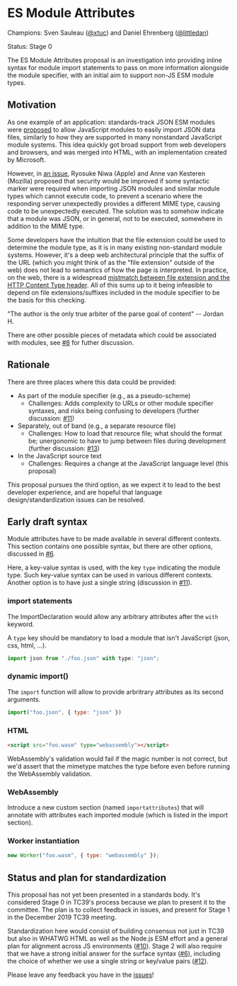 # ES Module Attributes

Champions: Sven Sauleau ([@xtuc](https://github.com/xtuc)) and Daniel Ehrenberg ([@littledan](https://github.com/littledan))

Status: Stage 0

The ES Module Attributes proposal is an investigation into providing inline syntax for module import statements to pass on more information alongside the module specifier, with an initial aim to support non-JS ESM module types.

## Motivation

As one example of an application: standards-track JSON ESM modules were [proposed](https://github.com/w3c/webcomponents/issues/770) to allow JavaScript modules to easily import JSON data files, similarly to how they are supported in many nonstandard JavaScript module systems. This idea quickly got broad support from web developers and browsers, and was merged into HTML, with an implementation created by Microsoft.

However, in [an issue](https://github.com/w3c/webcomponents/issues/839), Ryosuke Niwa (Apple) and Anne van Kesteren (Mozilla) proposed that security would be improved if some syntactic marker were required when importing JSON modules and similar module types which cannot execute code, to prevent a scenario where the responding server unexpectedly provides a different MIME type, causing code to be unexpectedly executed. The solution was to somehow indicate that a module was JSON, or in general, not to be executed, somewhere in addition to the MIME type.

Some developers have the intuition that the file extension could be used to determine the module type, as it is in many existing non-standard module systems. However, it's a deep web architectural principle that the suffix of the URL (which you might think of as the "file extension" outside of the web) does not lead to semantics of how the page is interpreted. In practice, on the web, there is a widespread [mistmatch between file extension and the HTTP Content Type header](content-type-vs-file-extension.md). All of this sums up to it being infeasible to depend on file extensions/suffixes included in the module specifier to be the basis for this checking.

"The author is the only true arbiter of the parse goal of content" -- Jordan H.

There are other possible pieces of metadata which could be associated with modules, see [#8](https://github.com/littledan/proposal-module-attributes/issues/8) for futher discussion.

## Rationale

There are three places where this data could be provided:
- As part of the module specifier (e.g., as a pseudo-scheme)
  - Challenges: Adds complexity to URLs or other module specifier syntaxes, and risks being confusing to developers (further discussion: [#11](https://github.com/littledan/proposal-module-attributes/issues/11))
- Separately, out of band (e.g., a separate resource file)
  - Challenges: How to load that resource file; what should the format be; unergonomic to have to jump between files during development (further discussion: [#13](https://github.com/littledan/proposal-module-attributes/issues/13))
- In the JavaScript source text
  - Challenges: Requires a change at the JavaScript language level (this proposal)

This proposal pursues the third option, as we expect it to lead to the best developer experience, and are hopeful that language design/standardization issues can be resolved.

## Early draft syntax

Module attributes have to be made available in several different contexts. This section contains one possible syntax, but there are other options, discussed in [#6](https://github.com/littledan/proposal-module-attributes/issues/6).

Here, a key-value syntax is used, with the key `type` indicating the module type. Such key-value syntax can be used in various different contexts. Another option is to have just a single string (discussion in [#11](https://github.com/littledan/proposal-module-attributes/issues/11)).

### import statements

The ImportDeclaration would allow any arbitrary attributes after the `with` keyword.

A `type` key should be mandatory to load a module that isn't JavaScript (json, css, html, ...).

```js
import json from "./foo.json" with type: "json";
```

### dynamic import()

The `import` function will allow to provide arbritrary attributes as its second arguments.

```js
import("foo.json", { type: "json" })
```

### HTML

```html
<script src="foo.wasm" type="webassembly"></script>
```

WebAssembly's validation would fail if the magic number is not correct, but we'd assert that the mimetype matches the type before even before running the WebAssembly validation.

### WebAssembly

Introduce a new custom section (named `importattributes`) that will annotate with attributes each imported module (which is listed in the import section).

### Worker instantiation

```js
new Worker("foo.wasm", { type: "webassembly" });
```

## Status and plan for standardization

This proposal has not yet been presented in a standards body. It's considered Stage 0 in TC39's process because we plan to present it to the committee. The plan is to collect feedback in issues, and present for Stage 1 in the December 2019 TC39 meeting.

Standardization here would consist of building consensus not just in TC39 but also in WHATWG HTML as well as the Node.js ESM effort and a general plan for alignment across JS environments ([#10](https://github.com/littledan/proposal-module-attributes/issues/10)). Stage 2 will also require that we have a strong initial answer for the surface syntax ([#6](https://github.com/littledan/proposal-module-attributes/issues/6)), including the choice of whether we use a single string or key/value pairs ([#12](https://github.com/littledan/proposal-module-attributes/issues/12)).

Please leave any feedback you have in the [issues](http://github.com/littledan/proposal-module-attributes/issues)!
